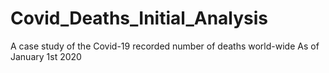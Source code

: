 # Covid_Deaths_Initial_Analysis
A case study of the Covid-19 recorded number of deaths world-wide As of January 1st 2020
